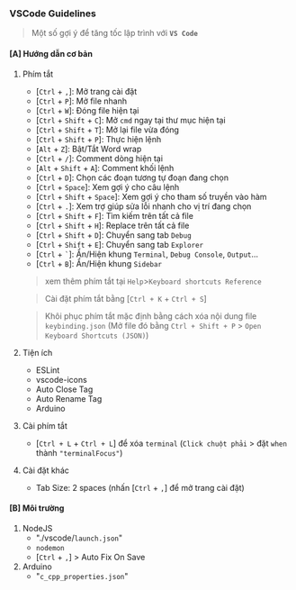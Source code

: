 
### VSCode Guidelines
> Một số gợi ý để tăng tốc lập trình với **`VS Code`**

#### [A] Hướng dẫn cơ bản
1. Phím tắt
   - [`Ctrl` + `,`]: Mở trang cài đặt
   - [`Ctrl` + `P`]: Mở file nhanh
   - [`Ctrl` + `W`]: Đóng file hiện tại
   - [`Ctrl` + `Shift` + `C`]: Mở `cmd` ngay tại thư mục hiện tại
   - [`Ctrl` + `Shift` + `T`]: Mở lại file vừa đóng
   - [`Ctrl` + `Shift` + `P`]: Thực hiện lệnh
   - [`Alt` + `Z`]: Bật/Tắt Word wrap
   - [`Ctrl` + `/`]: Comment dòng hiện tại
   - [`Alt` + `Shift` + `A`]: Comment khối lệnh
   - [`Ctrl` + `D`]: Chọn các đoạn tương tự đoạn đang chọn
   - [`Ctrl` + `Space`]: Xem gợi ý cho câu lệnh
   - [`Ctrl` + `Shift` + `Space`]: Xem gợi ý cho tham số truyền vào hàm
   - [`Ctrl` + `.`]: Xem trợ giúp sửa lỗi nhanh cho vị trí đang chọn
   - [`Ctrl` + `Shift` + `F`]: Tìm kiếm trên tất cả file
   - [`Ctrl` + `Shift` + `H`]: Replace trên tất cả file
   - [`Ctrl` + `Shift` + `D`]: Chuyển sang tab `Debug`
   - [`Ctrl` + `Shift` + `E`]: Chuyển sang tab `Explorer`
   - [`Ctrl` + `` ` ``]: Ẩn/Hiện khung `Terminal`, `Debug Console`, `Output`...
   - [`Ctrl` + `B`]: Ẩn/Hiện khung `Sidebar`

   > xem thêm phím tắt tại `Help`>`Keyboard shortcuts Reference`

   > Cài đặt phím tắt bằng [`Ctrl + K` + `Ctrl + S`]
   
   > Khôi phục phím tắt mặc định bằng cách xóa nội dung file `keybinding.json` (Mở file đó bằng `Ctrl + Shift + P` > `Open Keyboard Shortcuts (JSON)`)
2. Tiện ích
   - ESLint
   - vscode-icons
   - Auto Close Tag
   - Auto Rename Tag
   - Arduino
4. Cài phím tắt
   - [`Ctrl + L` + `Ctrl + L`] để xóa `terminal` (`Click chuột phải` > đặt `when` thành `"terminalFocus"`)
5. Cài đặt khác
   - Tab Size: 2 spaces (nhấn [`Ctrl` + `,`] để mở trang cài đặt)


#### [B] Môi trường
1. NodeJS
   - "./vscode/`launch.json`"
   - `nodemon`
   - [`Ctrl` + `,`] > Auto Fix On Save
2. Arduino
   - "`c_cpp_properties.json`"